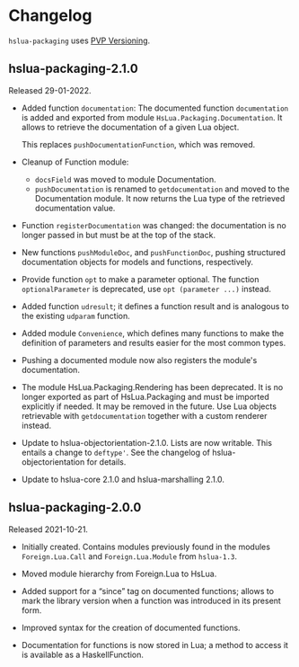 # Changelog

`hslua-packaging` uses [PVP Versioning][].

## hslua-packaging-2.1.0

Released 29-01-2022.

-   Added function `documentation`: The documented function
    `documentation` is added and exported from module
    `HsLua.Packaging.Documentation`. It allows to retrieve the
    documentation of a given Lua object.

    This replaces `pushDocumentationFunction`, which was removed.

-   Cleanup of Function module:

    -   `docsField` was moved to module Documentation.
    -   `pushDocumentation` is renamed to `getdocumentation` and
        moved to the Documentation module. It now returns the Lua
        type of the retrieved documentation value.

-   Function `registerDocumentation` was changed: the documentation
    is no longer passed in but must be at the top of the stack.

-   New functions `pushModuleDoc`, and `pushFunctionDoc`, pushing
    structured documentation objects for models and functions,
    respectively.

-   Provide function `opt` to make a parameter optional. The
    function `optionalParameter` is deprecated, use `opt
    (parameter ...)` instead.

-   Added function `udresult`; it defines a function result and is
    analogous to the existing `udparam` function.

-   Added module `Convenience`, which defines many functions to
    make the definition of parameters and results easier for
    the most common types.

-   Pushing a documented module now also registers the module's
    documentation.

-   The module HsLua.Packaging.Rendering has been deprecated. It
    is no longer exported as part of HsLua.Packaging and must be
    imported explicitly if needed. It may be removed in the
    future. Use Lua objects retrievable with `getdocumentation`
    together with a custom renderer instead.

-   Update to hslua-objectorientation-2.1.0. Lists are now
    writable. This entails a change to `deftype'`. See the
    changelog of hslua-objectorientation for details.

-   Update to hslua-core 2.1.0 and hslua-marshalling 2.1.0.

## hslua-packaging-2.0.0

Released 2021-10-21.

-   Initially created. Contains modules previously found in the
    modules `Foreign.Lua.Call` and `Foreign.Lua.Module` from
    `hslua-1.3`.

-   Moved module hierarchy from Foreign.Lua to HsLua.

-   Added support for a “since” tag on documented functions;
    allows to mark the library version when a function was
    introduced in its present form.

-   Improved syntax for the creation of documented functions.

-   Documentation for functions is now stored in Lua; a method to
    access it is available as a HaskellFunction.

  [PVP Versioning]: https://pvp.haskell.org
